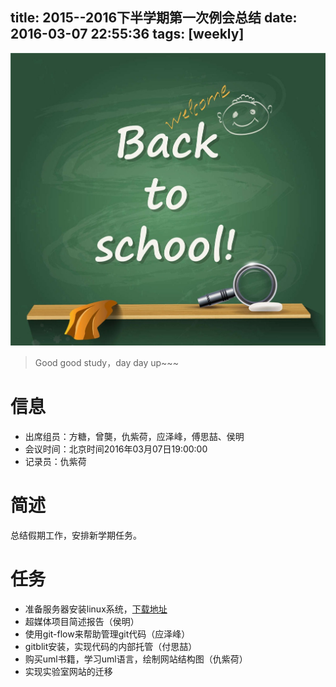 title: 2015--2016下半学期第一次例会总结
date: 2016-03-07 22:55:36
tags: [weekly]
---
![开学啦](/img/backtoschool.jpg) 
> Good good study，day day up~~~

# 信息
- 出席组员：方糖，曾龑，仇紫荷，应泽峰，傅思喆、侯明
- 会议时间：北京时间2016年03月07日19:00:00
- 记录员：仇紫荷

# 简述
总结假期工作，安排新学期任务。

# 任务
- 准备服务器安装linux系统，[下载地址](http://www.ubuntu.com/download/desktop)
- 超媒体项目简述报告（侯明）
- 使用git-flow来帮助管理git代码（应泽峰）
- gitblit安装，实现代码的内部托管（付思喆）
- 购买uml书籍，学习uml语言，绘制网站结构图（仇紫荷）
- 实现实验室网站的迁移


